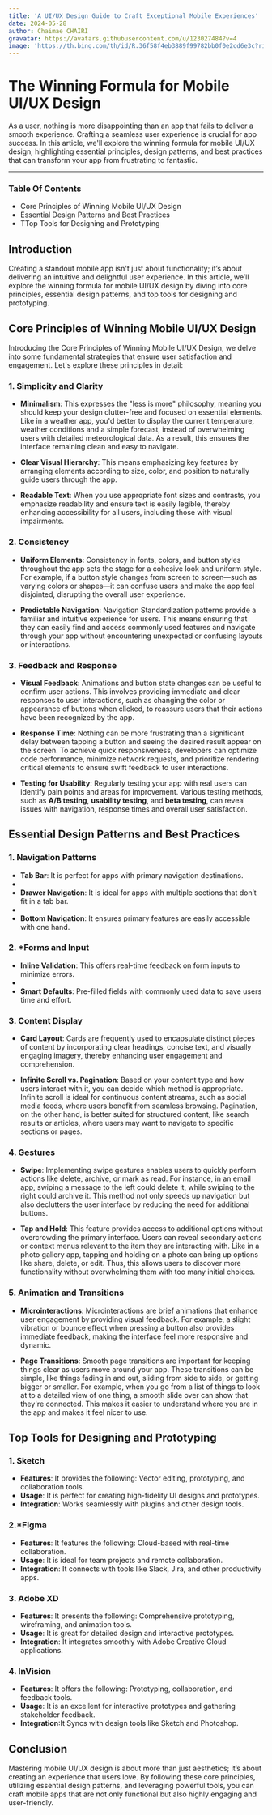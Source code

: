 ```yaml
---
title: 'A UI/UX Design Guide to Craft Exceptional Mobile Experiences'
date: 2024-05-28
author: Chaimae CHAIRI
gravatar: https://avatars.githubusercontent.com/u/123027484?v=4
image: 'https://th.bing.com/th/id/R.36f58f4eb3889f99782bb0f0e2cd6e3c?rik=nNoKLdhj%2bFSBug&pid=ImgRaw&r=0'
---
```


# The Winning Formula for Mobile UI/UX Design
As a user, nothing is more disappointing than an app that fails to deliver a smooth experience. Crafting a seamless user experience is crucial for app success. In this article, we'll explore the winning formula for mobile UI/UX design, highlighting essential principles, design patterns, and best practices that can transform your app from frustrating to fantastic.

---

### Table Of Contents

- Core Principles of Winning Mobile UI/UX Design
- Essential Design Patterns and Best Practices
- TTop Tools for Designing and Prototyping

## Introduction

Creating a standout mobile app isn't just about functionality; it’s about delivering an intuitive and delightful user experience. In this article, we’ll explore the winning formula for mobile UI/UX design by diving into core principles, essential design patterns, and top tools for designing and prototyping.

## Core Principles of Winning Mobile UI/UX Design 

Introducing the Core Principles of Winning Mobile UI/UX Design, we delve into some fundamental strategies that ensure user satisfaction and engagement. Let's explore these principles in detail:

### 1. Simplicity and Clarity

- **Minimalism**: This expresses the "less is more" philosophy, meaning you should keep your design clutter-free and focused on essential elements. Like in a weather app, you'd better to display the current temperature, weather conditions and a simple forecast, instead of overwhelming users with detailed meteorological data. As a result, this ensures the interface remaining clean and easy to navigate.

- **Clear Visual Hierarchy**: This means emphasizing key features by arranging elements according to size, color, and position to naturally guide users through the app.
  
- **Readable Text**: When you use appropriate font sizes and contrasts, you emphasize readability and ensure text is easily legible, thereby enhancing accessibility for all users, including those with visual impairments.

### 2. Consistency

- **Uniform Elements**: Consistency in fonts, colors, and button styles throughout the app sets the stage for a cohesive look and uniform style. For example, if a button style changes from screen to screen—such as varying colors or shapes—it can confuse users and make the app feel disjointed, disrupting the overall user experience.

- **Predictable Navigation**: Navigation Standardization patterns provide a familiar and intuitive experience for users. This means ensuring that they can easily find and access commonly used features and navigate through your app without encountering unexpected or confusing layouts or interactions.

### 3. Feedback and Response

- **Visual Feedback**: Animations and button state changes can be useful to confirm user actions. This involves providing immediate and clear responses to user interactions, such as changing the color or appearance of buttons when clicked, to reassure users that their actions have been recognized by the app.

- **Response Time**: Nothing can be more frustrating than a significant delay between tapping a button and seeing the desired result appear on the screen. To achieve quick responsiveness, developers can optimize code performance, minimize network requests, and prioritize rendering critical elements to ensure swift feedback to user interactions.

- **Testing for Usability**: Regularly testing your app with real users can identify pain points and areas for improvement. Various testing methods, such as __A/B testing__, __usability testing__, and __beta testing__, can reveal issues with navigation, response times and overall user satisfaction.

## Essential Design Patterns and Best Practices

### 1. Navigation Patterns

- **Tab Bar**: It is perfect for apps with primary navigation destinations.
- 
- **Drawer Navigation**: It is ideal for apps with multiple sections that don’t fit in a tab bar.
- 
- **Bottom Navigation**: It ensures primary features are easily accessible with one hand.

### 2. *Forms and Input

- **Inline Validation**: This offers real-time feedback on form inputs to minimize errors.
- 
- **Smart Defaults**: Pre-filled fields with commonly used data to save users time and effort.

### 3. Content Display

- **Card Layout**: Cards are frequently used to encapsulate distinct pieces of content by incorporating clear headings, concise text, and visually engaging imagery, thereby enhancing user engagement and comprehension.

- **Infinite Scroll vs. Pagination**: Based on your content type and how users interact with it, you can decide which method is appropriate. Infinite scroll is ideal for continuous content streams, such as social media feeds, where users benefit from seamless browsing. Pagination, on the other hand, is better suited for structured content, like search results or articles, where users may want to navigate to specific sections or pages.

### 4. Gestures

- **Swipe**: Implementing swipe gestures enables users to quickly perform actions like delete, archive, or mark as read. For instance, in an email app, swiping a message to the left could delete it, while swiping to the right could archive it. This method not only speeds up navigation but also declutters the user interface by reducing the need for additional buttons.
  
- **Tap and Hold**: This feature provides access to additional options without overcrowding the primary interface. Users can reveal secondary actions or context menus relevant to the item they are interacting with. Like in a photo gallery app, tapping and holding on a photo can bring up options like share, delete, or edit. Thus, this allows users to discover more functionality without overwhelming them with too many initial choices.

### 5. Animation and Transitions

- **Microinteractions**: Microinteractions are brief animations that enhance user engagement by providing visual feedback. For example, a slight vibration or bounce effect when pressing a button also provides immediate feedback, making the interface feel more responsive and dynamic.
  
- **Page Transitions**: Smooth page transitions are important for keeping things clear as users move around your app. These transitions can be simple, like things fading in and out, sliding from side to side, or getting bigger or smaller. For example, when you go from a list of things to look at to a detailed view of one thing, a smooth slide over can show that they're connected. This makes it easier to understand where you are in the app and makes it feel nicer to use.

## Top Tools for Designing and Prototyping

### 1. Sketch

- **Features**: It provides the following: Vector editing, prototyping, and collaboration tools.
- **Usage**: It is perfect for creating high-fidelity UI designs and prototypes.
- **Integration**: Works seamlessly with plugins and other design tools.

### 2.*Figma

- **Features**: It features the following: Cloud-based with real-time collaboration.
- **Usage**: It is ideal for team projects and remote collaboration.
- **Integration**: It connects with tools like Slack, Jira, and other productivity apps.

### 3. Adobe XD

- **Features**: It presents the following: Comprehensive prototyping, wireframing, and animation tools.
- **Usage**: It is great for detailed design and interactive prototypes.
- **Integration**: It integrates smoothly with Adobe Creative Cloud applications.

### 4. InVision

- **Features**: It offers the following: Prototyping, collaboration, and feedback tools.
- **Usage**: It is an excellent for interactive prototypes and gathering stakeholder feedback.
- **Integration**:It Syncs with design tools like Sketch and Photoshop.

## Conclusion
Mastering mobile UI/UX design is about more than just aesthetics; it’s about creating an experience that users love. By following these core principles, utilizing essential design patterns, and leveraging powerful tools, you can craft mobile apps that are not only functional but also highly engaging and user-friendly.